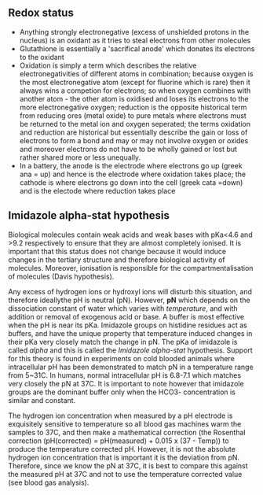 ## Redox status- Anything strongly electronegative (excess of unshielded protons in the nucleus) is an oxidant as it tries to steal electrons from other molecules- Glutathione is essentially a 'sacrifical anode' which donates its electrons to the oxidant
-  Oxidation is simply a term which describes the relative electronegativities of different atoms in combination; because oxygen is the most electronegative atom (except for fluorine which is rare) then it always wins a competion for electrons; so when oxygen combines with another atom - the other atom is oxidised and loses its electrons to the more electronegative oxygen; reduction is the opposite historical term from reducing ores (metal oxide) to pure metals where electrons must be returned to the metal ion and oxygen seperated; the terms oxidation and reduction are historical but essentially describe the gain or loss of electrons to form a bond and may or may not involve oxygen or oxides and moreover electrons do not have to be wholly gained or lost but rather shared more or less unequally.
- In a battery, the anode is the electrode where electrons go up (greek ana = up) and hence is the electrode where oxidation takes place; the cathode is where electrons go down into the cell (greek cata =down) and is the electode where reduction takes place

## Imidazole alpha-stat hypothesis

Biological molecules contain weak acids and weak bases with pKa<4.6 and >9.2 respectively to ensure that they are almost completely ionised. It is important that this status does not change because it would induce changes in the tertiary structure and therefore biological activity of molecules. Moreover, ionisation is responsible for the compartmentalisation of molecules (Davis hypothesis).

Any excess of hydrogen ions or hydroxyl ions will disturb this situation, and therefore ideallythe pH is neutral (pN). However, **pN** which depends on the dissociation constant of water which varies with *temperature*, and with addition or removal of exogenous acid or base. A buffer is most effective when the pH is near its pKa. Imidazole groups on histidine residues act as buffers, and have the unique property that temperature induced changes in their pKa very closely match the change in pN. The pKa of imidazole is called *alpha* and this is called the *Imidazole alpha-stat* hypothesis. Support for this theory is found in experiments on cold blooded animals where intracellular pH has been demonstrated to match pN in a temperature range from 5~31C. In humans, normal intracellular pH is 6.8-7.1 which matches very closely the pN at 37C. It is important to note however that imidazole groups are the dominant buffer only when the HCO3- concentration is similar and constant.

The hydrogen ion concentration when measured by a pH electrode is exquisitely sensitive to temperature so all blood gas machines warm the samples to 37C, and then make a mathematical correction (the Rosenthal correction (pH(corrected) = pH(measured) + 0.015 x (37 - Temp)) to produce the temperature corrected pH. However, it is not the absolute hydrogen ion concentration that is important it is the deviation from pN. Therefore, since we know the pN at 37C, it is best to compare this against the measured pH at 37C and not to use the temperature corrected value (see blood gas analysis).